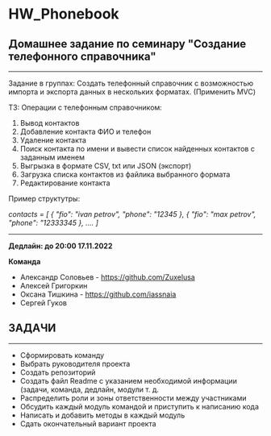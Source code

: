 # HW_Phonebook

## Домашнее задание по семинару "Создание телефонного справочника"
___
Задание в группах: Создать телефонный справочник с возможностью импорта и экспорта данных в нескольких форматах. (Применить MVC)

ТЗ:
Операции с телефонным справочником:
1. Вывод контактов
2. Добавление контакта ФИО и телефон
3. Удаление контакта
4. Поиск контакта по имени и вывести список найденных контактов с заданным именем
5. Выгрызка в формате CSV, txt или JSON (экспорт)
6. Загрузка списка контактов из файлика выбранного формата
7. Редактирование контакта

Пример структутры:

_contacts = [
{ "fio": "ivan petrov", "phone": "12345 },
{ "fio": "max petrov", "phone": "12333345 },
....
]_
___

**Дедлайн: до 20:00 17.11.2022**

**Команда**
- Александр Соловьев - https://github.com/Zuxelusa
- Алексей Григоркин
- Оксана Тишкина - https://github.com/iassnaia
- Сергей Гуков

## ЗАДАЧИ
___

- Сформировать команду
- Выбрать руководителя проекта
- Создать репозиторий
- Создать файл Readme с указанием необходимой информации (задачи, команда, дедлайн, модули т. д.
- Распределить роли и зоны ответственности между участниками 
- Обсудить каждый модуль командой и приступить к написанию кода
- Написать и добавить методы в каждый модуль
- Сдать окончательный вариант проекта
